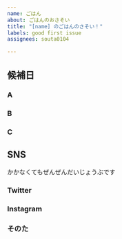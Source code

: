 ```yaml
---
name: ごはん
about: ごはんのおさそい
title: "[name] のごはんのさそい！"
labels: good first issue
assignees: souta0104

---
```


## 候補日
### A
### B
### C
## SNS
かかなくてもぜんぜんだいじょうぶです
### Twitter
### Instagram
### そのた
